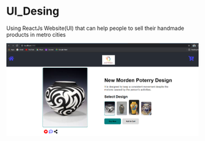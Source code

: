 # UI_Desing
Using ReactJs
Website(UI) that can help people to sell their handmade products in
metro cities

![UI](https://github.com/vaibhavdpatil/UI_Desing/blob/main/UI.png)

